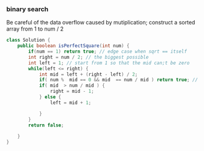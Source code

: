 ### binary search

Be careful of the data overflow caused by mutiplication; construct a sorted array from 1 to num / 2

```java
class Solution {
    public boolean isPerfectSquare(int num) {
        if(num == 1) return true; // edge case when sqrt == itself
        int right = num / 2; // the biggest possible 
        int left = 1; // start from 1 so that the mid can;t be zero
        while(left <= right) {
            int mid = left + (right - left) / 2;
            if( num %  mid == 0 && mid  == num / mid ) return true; // use division in case of overflow anc check if num can be divided by mid
            if( mid  > num / mid ) {
                right = mid - 1;
            } else {
                left = mid + 1;

            }
        }
        return false;
        
    }
}
```

